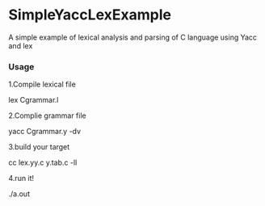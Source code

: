 # SimpleYaccLexExample
A simple example of lexical  analysis and parsing of C language using Yacc and lex


### Usage
1.Compile lexical file


 lex Cgrammar.l
 
 
2.Complie grammar file


 yacc Cgrammar.y -dv
 
 
3.build your target


 cc lex.yy.c y.tab.c -ll
 
 
4.run it!


./a.out

